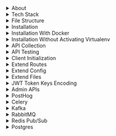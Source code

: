 <details>
<summary>About</summary>

<br>

- Open-source backend framework to speed up large-scale application development  
- Modular architecture combining functional and procedural styles  
- Pure functions used to minimize side effects and improve testability  
- Built-in support for Postgres, Redis, S3, Kafka, and many other services  
- Production-ready to build APIs, background jobs, and integrations quickly  
- Minimal boilerplate so you don’t have to reinvent the wheel each time  
- Non-opinionated: full flexibility in defining business schema, API structure, and external libraries  
</details>




<details>
<summary>Tech Stack</summary>

<br>

Atom uses a proven tech stack so you can build fast without worrying about stack choices.
- Language: Python  
- Framework: FastAPI (for building async APIs)  
- Database: PostgreSQL (primary relational database)  
- Caching: Redis or Valkey (used for cache, rate limiting, task queues, etc.)  
- Queue: RabbitMQ or Kafka (for background jobs and async processing)  
- Task Worker: Celery (for background processing)  
- Monitoring: Sentry/Prometheus (for error tracking and performance monitoring)  
</details>



<details>
<summary>File Structure</summary>

<br>

Explanation of key files in the repo:
- `function.py` – Core business logic or utility functions
- `.env` – Config variables used across the app  
- `config.py` – Config variables used across the app  
- `main.py` – FastAPI Server + core APIs 
- `extend.py` – Logic for extneding router
- `router.py` – Samples for extending the APIs  
- `curl.txt` – List of curl requests used for testing  
- `test.sh` – Shell script to execute curl.txt tests  
- `consumer_redis.py` – Redis consumer for pub/sub or queue  
- `consumer_rabbitmq.py` – RabbitMQ consumer  
- `consumer_kafka.py` – Kafka consumer  
- `consumer_celery.py` – Celery worker 
- `requirements.txt` – Python dependencies
- `readme.md` – Project documentation   
- `Dockerfile` – Build and run the project inside Docker  
- `.gitignore` – Files/directories to ignore in git
</details>



<details>
<summary>Installation</summary>

### 1.Setup repo
```bash
git clone https://github.com/atom36942/atom.git
cd atom
python3 -m venv venv
source venv/bin/activate
pip install -r requirements.txt
```
### 2.Setup env
- Create a `.env` file in the root directory with min 4 keys 
- You can use local or remote URLs for Postgres and Redis
- `config_postgres_url`: primary database (PostgreSQL) connection URL  
- `config_redis_url`: used for caching, rate limiting, background tasks, etc.  
- `config_key_root`: secret key to authenticate root-user APIs - /root/{api}  
- `config_key_jwt`: secret key used for signing and verifying JWT tokens
```env
config_postgres_url=postgresql://atom@127.0.0.1/postgres
config_redis_url=redis://localhost:6379
config_key_root=any random secret key (2n91nIEaJpsqjFUz)
config_key_jwt=any random secret key (2n91nIEaJpsqjFUz)
```
### 3.Server Start
```bash
python main.py                  # Run directly
uvicorn main:app --reload       # Run with auto-reload (dev)
```
</details>



<details>
<summary>Installation With Docker</summary>

<br>

```bash
git clone https://github.com/atom36942/atom.git
cd atom
docker build -t atom .
docker run -p 8000:8000 atom
```
</details>



<details>
<summary>Installation Without Activating Virtualenv</summary>

<br>

```bash
git clone https://github.com/atom36942/atom.git       # Clone the repository
cd atom                                               # Navigate into project directory
python3 -m venv venv                                  # Create a virtual environment
./venv/bin/pip install -r requirements.txt            # Install requirements
touch .env                                            # Create .env file for environment variables
./venv/bin/python main.py                             # Run directly
./venv/bin/uvicorn main:app --reload                  # Start the server with reload
./venv/bin/pip install fastapi                        # Install package (ex FastAPI)
./venv/bin/pip freeze > requirements.txt              # Freeze updated dependencies
./venv/bin/pip install --upgrade fastapi              # Upgrade package (ex FastAPI)
```
</details>



<details>
<summary>API Collection</summary>

<br>

- All atom APIs are defined in main.py
- All atom APIs are listed in `curl.txt` as ready-to-run `curl` commands  
- You can copy-paste any of these directly into Postman (use "Raw Text" option)  
- `test.sh` executes all active curl commands automatically  
- Any line starting with `0 curl` is skipped during automated testing with `test.sh`
</details>



<details>
<summary>API Testing</summary>

<br>

- You can use the `test.sh` script to run a batch of API tests.
- It reads all curl commands from `curl.txt`
- Executes them one by one as a quick integration test
- To disable a specific curl command, prefix the curl command with `0` in `curl.txt`
- Testing Summary (URL, status code, execution time) will be saved to `curl.csv`
```bash
./test.sh
```
</details>



<details>
<summary>Client Initialization</summary>

<br>

- All service clients are initialized once during app startup using the FastAPI lifespan event in `main.py`
- You can access these clients in your custom routes via `request.app.state.{client_name}`
- Available client list (check `main.py` lifespan section)
- Example:-
```python
request.app.state.client_postgres 
request.app.state.client_openai  
```
</details>



<details>
<summary>Extend Routes</summary>

<br>

- Easily extend Atom by adding new API router files
- How to add new router 1st way - create any `.py` file starting with `router_` in the root folder
- How to add new router 2nd way - place it inside a `router/` folder with any `.py` filename
- All custom router files are auto-loaded at startup
- All routes automatically use atom middleware
- All routes includes atom middleware by defualt having prebuilt auth,admin check,user active check,ratelimter,background apis,caching,api log
- See `router.py` for sample usage
</details>




<details>
<summary>Extend Config</summary>

<br>

- Add secret keys or global variables in `.env` or `config.py` and then use `config` var dict in your routes
- For ex, you add xyz=some_value in `.env` or `config.py`, then you can access in your routes using
```python
some_value=config.get("xyz")
```
</details>




<details>
<summary>Extend Files</summary>

<br>

- Add extra file logic in `extend_{logic}.py` like function,import,pydantic,etc
- Add all extend files in `extend_master.py`
- import `extend_master.py` in your routes
```python
from extend import *
from extend_master import *
```
</details>




<details>
<summary>JWT Token Keys Encoding</summary>

<br>

- Set `config_token_key_list` in `config.py` or `.env` to define which user fields go into the JWT token. 
- Always include: `id`, `is_active`, and `api_access`
- Add any other fields as needed, like `mobile`, `username`, etc.
- You can access encoded user keys in your FastAPI routes like:
```python
config_token_key_list=id,is_active,api_access,mobile,username
``` 
```python
request.state.user.get("id")
request.state.user.get("is_active")
request.state.user.get("mobile")
```
</details>



<details>
<summary>Admin APIs</summary>

<br>

- Add `/admin` in the route path to mark it as an admin API  
- Check the `curl.txt` file for examples under the admin section  
- `/admin` APIs are meant for routes that should be restricted to limited users.  
- Access control is done by middleware using token checks and the `api_access` column in the users table.
- Assign a unique ID in the `config_api` variable in `config.py` (check existing samples there)  
- Only users whose `api_access` column in the database contains that API ID will be allowed to access it  
- Example to give user_id=1 access to admin APIs with IDs 1,2,3
```sql
update users set api_access='1,2,3' where id=1
```  
</details>



<details>
<summary>PostHog</summary>

<br>

- You can send events to PostHog for analytics or tracking user behavior.
- Refer sample api `/posthog` in `router.py` for sample usage.
- Add the following keys to your `.env` file:
```bash
config_posthog_project_host=value
config_posthog_project_key=value
```
</details>



<details>
<summary>Celery</summary>

<br>

- Start broker server (redis/rabbitmq)
- Add the following key to your `.env` file
```bash
config_celery_broker_url=redis://localhost:6379
```
- Check `/celery-producer` in `router.py` file for sample useage
- You can directly call `function_producer_celery` in your own routes 
- You can use any other function by extending the producer logic 
- Check `consumer_celery.py` file for consumer logic
- How to run `consumer_celery.py` file
```bash
celery -A consumer_celery worker --loglevel=info                # Run with activated virtualenv
 ./venv/bin/celery -A consumer_celery worker --loglevel=info    # Run without activating virtualenv
```
- The consumer dispatches tasks based on the function name passed in the producer
- To extend, add more cases, you can write more function task logic.
</details>



<details>
<summary>Kafka</summary>

<br>

- Start Kafka server locally or remotely with SASL/PLAIN 
- Add the following key to your `.env` file
```bash
config_kafka_url=value
config_kafka_username=value
config_kafka_password=value
```
- Check `/kafka-producer` in `router.py` file for sample useage
- You can directly call `function_producer_kafka` in your own routes 
- You can use any other function/channel by extending the producer logic 
- Check `consumer_kafka.py` file for consumer logic
- How to run `consumer_kafka.py` file
```bash
python consumer_kafka.py                # Run with activated virtualenv
./venv/bin/python consumer_kafka.py     # Run without activating virtualenv
```
- The consumer dispatches tasks based on the `"function"` key using `if-elif` logic
- To extend, add more cases:
```python
if payload["function"] == "your_custom_function":
    await your_custom_function(...)
```
</details>



<details>
<summary>RabbitMQ</summary>

<br>

- Start RabbitMQ server locally or remotely
- Add the following key to your `.env` file
```bash
config_rabbitmq_url=amqp://guest:guest@localhost:5672
```
- Check `/rabbitmq-producer` in `router.py` file for sample useage
- You can directly call `function_producer_rabbitmq` in your own routes 
- You can use any other function/channel by extending the producer logic 
- Check `consumer_rabbitmq.py` file for consumer logic
- How to run `consumer_rabbitmq.py` file
```bash
python consumer_rabbitmq.py                # Run with activated virtualenv
./venv/bin/python consumer_rabbitmq.py     # Run without activating virtualenv
```
- The consumer dispatches tasks based on the `"function"` key using `if-elif` logic
- To extend, add more cases:
```python
if payload["function"] == "your_custom_function":
    await your_custom_function(...)
```
</details>



<details>
<summary>Redis Pub/Sub</summary>

<br>

- Start Redis server locally or remotely
- Add the following key to your `.env` file
```bash
config_redis_pubsub_url=redis://localhost:6379
```
- Check `/redis-producer` in `router.py` file for sample useage
- You can directly call `function_producer_redis` in your own routes 
- You can use any other function/channel by extending the producer logic 
- Check `consumer_redis.py` file for consumer logic
- How to run `consumer_redis.py` file
```bash
python consumer_redis.py                # Run with activated virtualenv
./venv/bin/python consumer_redis.py     # Run without activating virtualenv
```
- The consumer dispatches tasks based on the `"function"` key using `if-elif` logic
- To extend, add more cases:
```python
if payload["function"] == "your_custom_function":
    await your_custom_function(...)
```
</details>



<details>
<summary>Postgres</summary>

<br>

- Atom has prebuilt postgres connection using two package Databases/Asyncpg
- Databases - https://github.com/encode/databases
- Asyncpg - https://github.com/MagicStack/asyncpg
- You can use postgres client/pool to execute any raw sql in your router by refering official docs
```python
request.app.state.client_postgres 
request.app.state.client_postgres_asyncpg
request.app.state.client_postgres_asyncpg_pool
 ```
</details>



